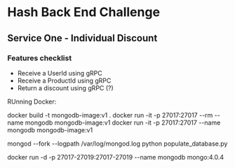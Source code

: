 # Hash Back End Challenge

## Service One - Individual Discount 

### Features checklist
- Receive a UserId using gRPC
- Receive a ProductId using gRPC
- Return a discount using gRPC (?)

RUnning Docker:

docker build -t mongodb-image:v1 .
docker run -it -p 27017:27017 --rm --name mongodb mongodb-image:v1
docker run -it -p 27017:27017 --name mongodb mongodb-image:v1

mongod --fork --logpath /var/log/mongod.log
python populate_database.py

docker run -d -p 27017-27019:27017-27019 --name mongodb mongo:4.0.4